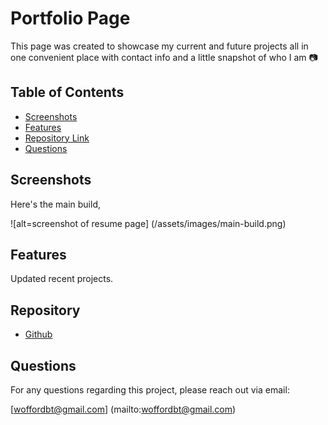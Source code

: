 # Portfolio Page

This page was created to showcase my current and future projects all in one convenient place with contact info and a little snapshot of who I am 📷

## Table of Contents

- [Screenshots ](#Screenshots)
- [Features](#Features)
- [Repository Link](#Repository)
- [Questions](#Questions)

## Screenshots

Here's the main build,

![alt=screenshot of resume page] (/assets/images/main-build.png)

## Features

Updated recent projects.

## Repository

- [Github](https://github.com/benwofford/portfolio-site)

## Questions

For any questions regarding this project, please reach out via email:

[woffordbt@gmail.com] (mailto:woffordbt@gmail.com)
